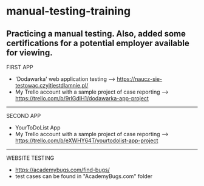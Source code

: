 # manual-testing-training
Practicing a manual testing. Also, added some certifications for a potential employer available for viewing.
------------------------------
FIRST APP
- 'Dodawarka' web application testing --> https://naucz-sie-testowac.czyitjestdlamnie.pl/ 
- My Trello account with a sample project of case reporting --> https://trello.com/b/9rlGdIH1/dodawarka-app-project

--------------------------------------
SECOND APP
- YourToDoList App
- My Trello account with a sample project of case reporting --> https://trello.com/b/eXWHY64T/yourtodolist-app-project

-------------------------------
WEBSITE TESTING
- https://academybugs.com/find-bugs/
- test cases can be found in "AcademyBugs.com" folder
